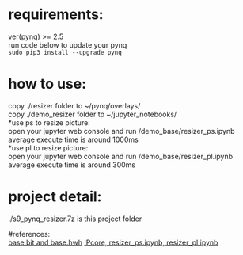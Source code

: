 # requirements:  
ver(pynq) >= 2.5  
run code below to update your pynq  
`sudo pip3 install --upgrade pynq`  
# how to use:  
copy ./resizer folder to ~/pynq/overlays/  
copy ./demo_resizer folder tp ~/jupyter_notebooks/  
*use ps to resize picture:  
open your jupyter web console and run /demo_base/resizer_ps.ipynb  
average execute time is around 1000ms  
*use pl to resize picture:  
open your jupyter web console and run /demo_base/resizer_pl.ipynb  
average execute time is around 300ms  
# project detail:  
./s9_pynq_resizer.7z is this project folder  

#references:  
[base.bit and base.hwh](https://github.com/kangyuzhe666/zynq7010-pynq-2.5)
[IPcore, resizer_ps.ipynb, resizer_pl.ipynb ](https://github.com/Xilinx/PYNQ-HelloWorld)